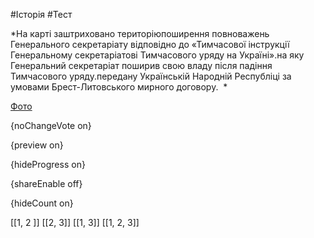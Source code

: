 #Історія #Тест

*На карті заштриховано територіюпоширення  повноважень  Генерального  секретаріату  відповідно  до «Тимчасової  інструкції  Генеральному  секретаріатові Тимчасового уряду на Україні».на  яку  Генеральний  секретаріат  поширив  свою  владу  після падіння Тимчасового уряду.передану Українській Народній Республіці за умовами  Брест-Литовського мирного договору.  *

[Фото](https://zno.osvita.ua//doc/images/znotest/88/8880/33.jpg)

{noChangeVote on}

{preview on}

{hideProgress on}

{shareEnable off}

{hideCount on}

[[1, 2 ]]
[[2, 3]]
[[1, 3]]
[[1, 2, 3]]
